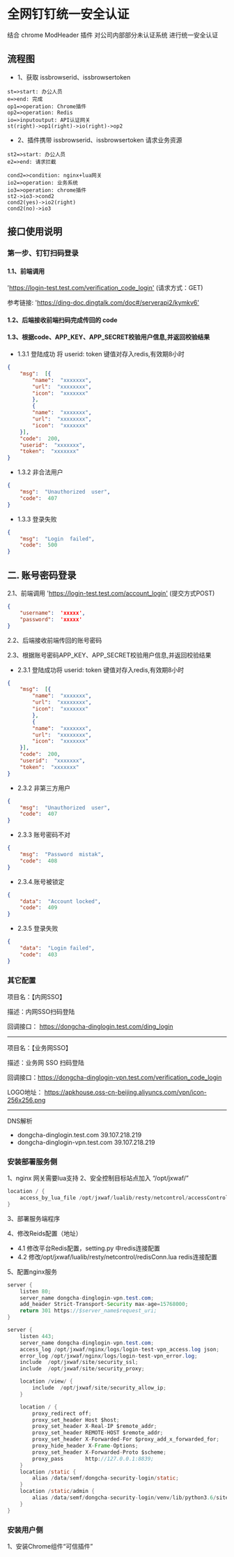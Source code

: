 <!--
 * @Author: Daboluo
 * @Date: 2019-12-12 20:20:44
 * @LastEditTime : 2020-01-08 16:01:04
 * @LastEditors  : Do not edit
 -->

# 全网钉钉统一安全认证

结合 chrome ModHeader 插件  对公司内部部分未认证系统 进行统一安全认证

## 流程图

* 1、获取 issbrowserid、issbrowsertoken

```flow
st=>start: 办公人员
e=>end: 完成
op1=>operation: Chrome插件
op2=>operation: Redis
io=>inputoutput: API认证网关
st(right)->op1(right)->io(right)->op2
```

* 2、插件携带 issbrowserid、issbrowsertoken 请求业务资源

```flow
st2=>start: 办公人员
e2=>end: 请求拦截

cond2=>condition: nginx+lua网关
io2=>operation: 业务系统
io3=>operation: chrome插件
st2->io3->cond2
cond2(yes)->io2(right)
cond2(no)->io3
```

## 接口使用说明

### 第一步、钉钉扫码登录

#### 1.1、前端调用

'<https://login-test.test.com/verification_code_login'>      (请求方式：GET)

参考链接:  '<https://ding-doc.dingtalk.com/doc#/serverapi2/kymkv6'>

#### 1.2、后端接收前端扫码完成传回的 code

#### 1.3、根据code、APP_KEY、APP_SECRET校验用户信息,并返回校验结果

* 1.3.1 登陆成功
将  userid:  token  键值对存入redis,有效期8小时

```JSON
{
    "msg":  [{
        "name":  "xxxxxxx",
        "url":  "xxxxxxxx",
        "icon":  "xxxxxxx"
        },
        {
        "name":  "xxxxxxx",
        "url":  "xxxxxxxx",
        "icon":  "xxxxxxx"
    }],
    "code":  200,
    "userid":  "xxxxxxx",
    "token":  "xxxxxxx"
}
```

* 1.3.2 非合法用户

```JSON
{
    "msg":  "Unauthorized  user",
    "code":  407
}
```

* 1.3.3 登录失败

```JSON
{
    "msg":  "Login  failed",
    "code":  500
}
```

## 二.  账号密码登录

2.1、前端调用
 '<https://login-test.test.com/account_login'>      (提交方式POST)

```JSON
{
    "username":  'xxxxx',
    "password":  'xxxxx'
}
```

2.2、后端接收前端传回的账号密码

2.3、根据账号密码APP_KEY、APP_SECRET校验用户信息,并返回校验结果

* 2.3.1 登陆成功将 userid: token 键值对存入redis,有效期8小时

```JSON
{
    "msg":  [{
        "name":  "xxxxxxx",
        "url":  "xxxxxxxx",
        "icon":  "xxxxxxx"
        },
        {
        "name":  "xxxxxxx",
        "url":  "xxxxxxxx",
        "icon":  "xxxxxxx"
    }],
    "code":  200,
    "userid":  "xxxxxxx",
    "token":  "xxxxxxx"
}
```

* 2.3.2 非第三方用户

```JSON
{
    "msg":  "Unauthorized  user",
    "code":  407
}
```

* 2.3.3 账号密码不对

```JSON
{
    "msg":  "Password  mistak",
    "code":  408
}
```

* 2.3.4.账号被锁定

```JSON
{
    "data":  "Account locked",
    "code":  409
}
```

* 2.3.5 登录失败

```JSON
{
    "data":  "Login failed",
    "code":  403
}
```

### 其它配置

项目名：【内网SSO】

描述：内网SSO扫码登陆

回调接口： <https://dongcha-dinglogin.test.com/ding_login>

---
项目名：【业务网SSO】

描述：业务网 SSO 扫码登陆

回调接口：<https://dongcha-dinglogin-vpn.test.com/verification_code_login>

LOGO地址：
 <https://apkhouse.oss-cn-beijing.aliyuncs.com/vpn/icon-256x256.png>

---
DNS解析

* dongcha-dinglogin.test.com     39.107.218.219
* dongcha-dinglogin-vpn.test.com 39.107.218.219

### 安装部署服务侧

1、nginx 网关需要lua支持
2、安全控制目标站点加入 “/opt/jxwaf/”

```JAVA
location / {
    access_by_lua_file /opt/jxwaf/lualib/resty/netcontrol/accessControl.lua;
}
```

3、部署服务端程序

4、修改Reids配置（地址）

* 4.1  修改平台Redis配置，setting.py 中redis连接配置
* 4.2  修改/opt/jxwaf/lualib/resty/netcontrol/redisConn.lua redis连接配置

5、配置nginx服务

```JAVA
server {
    listen 80;
    server_name dongcha-dinglogin-vpn.test.com;
    add_header Strict-Transport-Security max-age=15768000;
    return 301 https://$server_name$request_uri;
}

server {
    listen 443;
    server_name dongcha-dinglogin-vpn.test.com;
    access_log /opt/jxwaf/nginx/logs/login-test-vpn_access.log json;
    error_log /opt/jxwaf/nginx/logs/login-test-vpn_error.log;
    include  /opt/jxwaf/site/security_ssl;
    include  /opt/jxwaf/site/security_proxy;

    location /view/ {
        include  /opt/jxwaf/site/security_allow_ip;
    }

    location / {
        proxy_redirect off;
        proxy_set_header Host $host;
        proxy_set_header X-Real-IP $remote_addr;
        proxy_set_header REMOTE-HOST $remote_addr;
        proxy_set_header X-Forwarded-For $proxy_add_x_forwarded_for;
        proxy_hide_header X-Frame-Options;
        proxy_set_header X-Forwarded-Proto $scheme;
        proxy_pass       http://127.0.0.1:8839;
    }
    location /static {
        alias /data/semf/dongcha-security-login/static;
    }
    location /static/admin {
        alias /data/semf/dongcha-security-login/venv/lib/python3.6/site-packages/django/contrib/admin/static/admin;
    }
}

```

### 安装用户侧

1、安装Chrome组件“可信插件”
